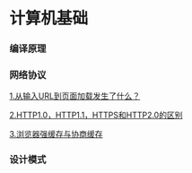 # 计算机基础

### 编译原理

### 网络协议

[1.从输入URL到页面加载发生了什么？](https://segmentfault.com/a/1190000006879700)

[2.HTTP1.0，HTTP1.1，HTTPS和HTTP2.0的区别](https://juejin.cn/post/6844903824390537230)

[3.浏览器强缓存与协商缓存](https://juejin.cn/post/6844903557943017486)

### 设计模式


